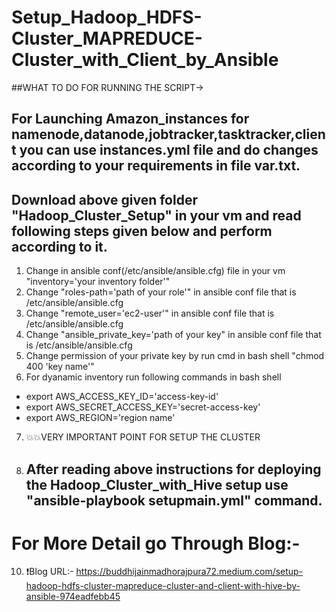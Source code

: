# Setup_Hadoop_HDFS-Cluster_MAPREDUCE-Cluster_with_Client_by_Ansible

##WHAT TO DO FOR RUNNING THE SCRIPT->
## For Launching Amazon_instances for namenode,datanode,jobtracker,tasktracker,client you can use instances.yml file and do changes according to your requirements in file var.txt.
## Download above given folder "Hadoop_Cluster_Setup" in your vm and read following steps given below and perform according to it.

1. Change in ansible conf(/etc/ansible/ansible.cfg) file in your vm "inventory='your inventory folder'"
2. Change "roles-path='path of your role'" in ansible conf file that is /etc/ansible/ansible.cfg
3. Change "remote_user='ec2-user'" in ansible conf file that is /etc/ansible/ansible.cfg
4. Change "ansible_private_key='path of your key" in ansible conf file that is /etc/ansible/ansible.cfg
5. Change permission of your private key by run cmd in bash shell "chmod 400 'key name'"
6. For dyanamic inventory run following commands in bash shell
 - export AWS_ACCESS_KEY_ID='access-key-id'
 - export AWS_SECRET_ACCESS_KEY='secret-access-key'
 - export AWS_REGION='region name'
7. 💥💥VERY IMPORTANT POINT FOR SETUP THE CLUSTER
8. ## After reading above instructions for deploying the Hadoop_Cluster_with_Hive setup use "ansible-playbook setupmain.yml" command. 

# For More Detail go Through Blog:-
10. ❗Blog URL:- https://buddhijainmadhorajpura72.medium.com/setup-hadoop-hdfs-cluster-mapreduce-cluster-and-client-with-hive-by-ansible-974eadfebb45
